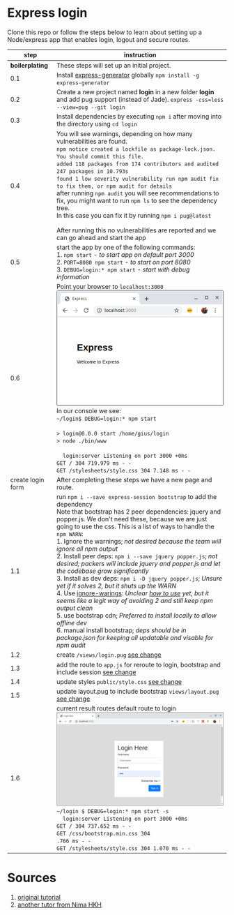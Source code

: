 # Express login

Clone this repo or follow the steps below to learn about setting up a Node/express app that enables login, logout and secure routes.

| step          | instruction                                 |
| ------------- | ------------------------------------------- |
| **boilerplating** | These steps will set up an initial project. |
| 0.1 | Install [express-generator](https://www.npmjs.com/package/express-generator) globally `npm install -g express-generator`|
| 0.2 | Create a new project named **login** in a new folder **login** and add pug support (instead of Jade). `express -css=less --view=pug --git login` |
| 0.3 | Install dependencies by executing `npm i` after moving into the directory using `cd login` |
| 0.4 | You will see warnings, depending on how many vulnerabilities are found.<br> `npm notice created a lockfile as package-lock.json. You should commit this file. `<br>`added 118 packages from 174 contributors and audited 247 packages in 10.793s `<br>`found 1 low severity vulnerability run npm audit fix to fix them, or npm audit for details`<br> after running `npm audit` you will see recommendations to fix, you might want to run `npm ls` to see the dependency tree.<br>In this case you can fix it by running `npm i pug@latest`<br><br>After running this no vulnerabilities are reported and we can go ahead and start the app |
| 0.5 | start the app by one of the following commands: <br> 1. `npm start` - *to start app on default port 3000*<br>2. `PORT=8080 npm start` - *to start on port 8080*<br>3. `DEBUG=login:* npm start` - *start with debug information*|
| 0.6 | Point your browser to `localhost:3000` ![](./doc/images/boilerplate.png) <br> In our console we see:<br>`~/login$ DEBUG=login:* npm start`<br><br>`> login@0.0.0 start /home/gius/login`<br>`> node ./bin/www`<br><br>`  login:server Listening on port 3000 +0ms`<br>`GET / 304 719.979 ms - -`<br>`GET /stylesheets/style.css 304 7.148 ms - -`
| create login form | After completing these steps we have a new page and route.|
| 1.1 | run `npm i --save express-session bootstrap` to add the dependency<br>Note that bootstrap has 2 peer dependencies: jquery and popper.js. We don't need these, because we are just going to use the css. This is a list of ways to handle the `npm WARN`:<br>1. Ignore the warnings; *not desired because the team will ignore all npm output*<br>2. Install peer deps: `npm i --save jquery popper.js`; *not desired; packers will include jquery and popper.js and let the codebase grow significantly*<br>3. Install as dev deps: `npm i -D jquery popper.js`; *Unsure yet if it solves 2, but it shuts up the WARN*<br>4. Use [ignore-warings](https://github.com/codejamninja/ignore-warnings): *Unclear [how to use](https://github.com/codejamninja/ignore-warnings/issues/2) yet, but it seems like a legit way of avoiding 2 and still keep npm output clean*<br>5. use bootstrap cdn; *Preferred to install locally to allow offline dev*<br>6. manual install bootstrap; *deps should be in package.json for keeping all updatable and visable for npm audit*|
| 1.2 | create `/views/login.pug` [see change](https://github.com/rkristelijn/login/commit/e3c94bb22d43140f0a18054c793572fca60ce7ae#diff-6d5d452b8670045112ed889367008056) |
| 1.3 | add the route to `app.js` for reroute to login, bootstrap and include session [see change](https://github.com/rkristelijn/login/commit/e3c94bb22d43140f0a18054c793572fca60ce7ae#diff-0364f57fbff2fabbe941ed20c328ef1a)<br> |
| 1.4 | update styles `public/style.css` [see change](https://github.com/rkristelijn/login/commit/e3c94bb22d43140f0a18054c793572fca60ce7ae#diff-0aaa9d35a8082eda23139c53348d2e51) |
| 1.5 | update layout.pug to include bootstrap `views/layout.pug` [see change](https://github.com/rkristelijn/login/commit/e3c94bb22d43140f0a18054c793572fca60ce7ae#diff-5c5792469bc79f8d2ab44b4192b02a20) |
| 1.6 | current result routes default route to login<br>![](./doc/images/login.png)<br>`~/login $ DEBUG=login:* npm start -s`<br>`  login:server Listening on port 3000 +0ms`<br>`GET / 304 737.652 ms - -`<br>`GET /css/bootstrap.min.css 304 `<br>`.766 ms - -`<br>`GET /stylesheets/style.css 304 1.070 ms - -` |

# Sources

1. [original tutorial](http://projectsplaza.com/login-logout-nodejs-express/)
2. [another tutor from Nima HKH](https://medium.com/@nima.2004hkh/create-your-first-login-page-with-exprerssjs-pug-f42250229486)

